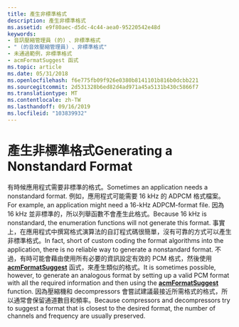 ```yaml
---
title: 產生非標準格式
description: 產生非標準格式
ms.assetid: e9f80aec-d5dc-4c44-aea0-95220542e48d
keywords:
- 音訊壓縮管理員 (的) 、非標準格式
- " (的音效壓縮管理員) 、非標準格式"
- 未通過範例，非標準格式
- acmFormatSuggest 函式
ms.topic: article
ms.date: 05/31/2018
ms.openlocfilehash: f6e775fb09f926e0380b8141101b816b0dcbb221
ms.sourcegitcommit: 2d531328b6ed82d4ad971a45a5131b430c5866f7
ms.translationtype: MT
ms.contentlocale: zh-TW
ms.lasthandoff: 09/16/2019
ms.locfileid: "103839932"
---
```

# <a name="generating-a-nonstandard-format"></a><span data-ttu-id="ee10c-107">產生非標準格式</span><span class="sxs-lookup"><span data-stu-id="ee10c-107">Generating a Nonstandard Format</span></span>

<span data-ttu-id="ee10c-108">有時候應用程式需要非標準的格式。</span><span class="sxs-lookup"><span data-stu-id="ee10c-108">Sometimes an application needs a nonstandard format.</span></span> <span data-ttu-id="ee10c-109">例如，應用程式可能需要 16 kHz 的 ADPCM 格式檔案。</span><span class="sxs-lookup"><span data-stu-id="ee10c-109">For example, an application might need a 16-kHz ADPCM-format file.</span></span> <span data-ttu-id="ee10c-110">因為 16 kHz 並非標準的，所以列舉函數不會產生此格式。</span><span class="sxs-lookup"><span data-stu-id="ee10c-110">Because 16 kHz is nonstandard, the enumeration functions will not generate this format.</span></span> <span data-ttu-id="ee10c-111">事實上，在應用程式中撰寫格式演算法的自訂程式碼很簡單，沒有可靠的方式可以產生非標準格式。</span><span class="sxs-lookup"><span data-stu-id="ee10c-111">In fact, short of custom coding the format algorithms into the application, there is no reliable way to generate a nonstandard format.</span></span> <span data-ttu-id="ee10c-112">不過，有時可能會藉由使用所有必要的資訊設定有效的 PCM 格式，然後使用 [**acmFormatSuggest**](/windows/desktop/api/Msacm/nf-msacm-acmformatsuggest) 函式，來產生類似的格式。</span><span class="sxs-lookup"><span data-stu-id="ee10c-112">It is sometimes possible, however, to generate an analogous format by setting up a valid PCM format with all the required information and then using the [**acmFormatSuggest**](/windows/desktop/api/Msacm/nf-msacm-acmformatsuggest) function.</span></span> <span data-ttu-id="ee10c-113">因為壓縮機和 decompressors 會嘗試建議最接近所需格式的格式，所以通常會保留通道數目和頻率。</span><span class="sxs-lookup"><span data-stu-id="ee10c-113">Because compressors and decompressors try to suggest a format that is closest to the desired format, the number of channels and frequency are usually preserved.</span></span>

 

 




